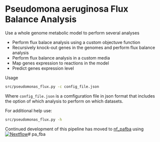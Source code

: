 # Pseudomona aeruginosa Flux Balance Analysis

Use a whole genome metabolic model to perform several analyses

- Perform flux balace analysis using a custom objectuve function
- Recursively knock-out genes in the genomes and perform flux balance analysis
- Perform flux balance analysis in a custom media
- Map genes expression to reactions in the model
- Predict genes expression level

Usage

```bash
src/pseudomonas_flux.py -c config_file.json
```

Where ```config_file.json``` is a comfiguration file in json format that includes the option of which analysis to perform on which datasets.



For additional help use:

```bash
src/pseudomonas_flux.py -h
```



Continued development of this pipeline has moved to [nf_pafba](https://github.com/jccastrogo/nf_pafba) using [![Nextflow](https://img.shields.io/badge/nextflow%20DSL2-%E2%89%A523.04.0-23aa62.svg)](https://www.nextflow.io/)# pa_fba
